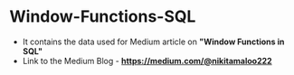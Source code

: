# Window-Functions-SQL
* It contains the data used for Medium article on **"Window Functions in SQL"**
* Link to the Medium Blog - **https://medium.com/@nikitamaloo222**



